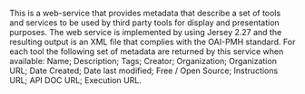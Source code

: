 This is a web-service that provides metadata that describe a set of tools and services to be used by third party tools for display and presentation purposes. 
The web service is implemented by using Jersey 2.27 and the resulting output is an XML file that complies with the OAI-PMH standard.
For each tool the following set of metadata are returned by this service when available: 
Name; Description; Tags; Creator; Organization; Organization URL; Date Created; Date last modified; Free / Open Source; Instructions URL; API DOC URL; Execution URL.
